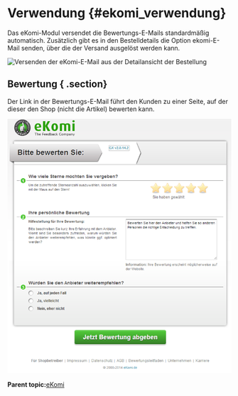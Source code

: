 # Verwendung {#ekomi_verwendung}

Das eKomi-Modul versendet die Bewertungs-E-Mails standardmäßig automatisch. Zusätzlich gibt es in den Bestelldetails die Option ekomi-E-Mail senden, über die der Versand ausgelöst werden kann.

![](Bilder/20181001_014.png "Versenden der eKomi-E-Mail aus der Detailansicht der
      Bestellung")

## Bewertung { .section}

Der Link in der Bewertungs-E-Mail führt den Kunden zu einer Seite, auf der dieser den Shop \(nicht die Artikel\) bewerten kann.

![](Bilder/bewertung.png "Bewertungsseite")

**Parent topic:**[eKomi](7_4_2_ekomi.md)

